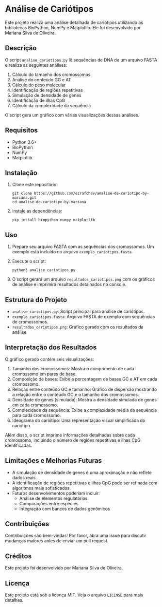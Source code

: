 # Análise de Cariótipos

Este projeto realiza uma análise detalhada de cariótipos utilizando as bibliotecas BioPython, NumPy e Matplotlib. Ele foi desenvolvido por Mariana Silva de Oliveira.

## Descrição

O script `analise_cariotipos.py` lê sequências de DNA de um arquivo FASTA e realiza as seguintes análises:

1. Cálculo do tamanho dos cromossomos
2. Análise do conteúdo GC e AT
3. Cálculo do peso molecular
4. Identificação de regiões repetitivas
5. Simulação de densidade de genes
6. Identificação de ilhas CpG
7. Cálculo da complexidade da sequência

O script gera um gráfico com várias visualizações dessas análises.

## Requisitos

- Python 3.6+
- BioPython
- NumPy
- Matplotlib

## Instalação

1. Clone este repositório:
   ```
   git clone https://github.com/ezrafchev/analise-de-cariotipo-by-mariana.git
   cd analise-de-cariotipo-by-mariana
   ```

2. Instale as dependências:
   ```
   pip install biopython numpy matplotlib
   ```

## Uso

1. Prepare seu arquivo FASTA com as sequências dos cromossomos. Um exemplo está incluído no arquivo `exemplo_cariotipos.fasta`.

2. Execute o script:
   ```
   python3 analise_cariotipos.py
   ```

3. O script gerará um arquivo `resultados_cariotipos.png` com os gráficos de análise e imprimirá resultados detalhados no console.

## Estrutura do Projeto

- `analise_cariotipos.py`: Script principal para análise de cariótipos.
- `exemplo_cariotipos.fasta`: Arquivo FASTA de exemplo com sequências de cromossomos.
- `resultados_cariotipos.png`: Gráfico gerado com os resultados da análise.

## Interpretação dos Resultados

O gráfico gerado contém seis visualizações:

1. Tamanho dos cromossomos: Mostra o comprimento de cada cromossomo em pares de base.
2. Composição de bases: Exibe a porcentagem de bases GC e AT em cada cromossomo.
3. Relação entre conteúdo GC e tamanho: Gráfico de dispersão mostrando a relação entre o conteúdo GC e o tamanho dos cromossomos.
4. Densidade de genes (simulada): Mostra a densidade simulada de genes em cada cromossomo.
5. Complexidade da sequência: Exibe a complexidade média da sequência para cada cromossomo.
6. Ideograma do cariótipo: Uma representação visual simplificada do cariótipo.

Além disso, o script imprime informações detalhadas sobre cada cromossomo, incluindo o número de regiões repetitivas e ilhas CpG identificadas.

## Limitações e Melhorias Futuras

- A simulação de densidade de genes é uma aproximação e não reflete dados reais.
- A identificação de regiões repetitivas e ilhas CpG pode ser refinada com algoritmos mais sofisticados.
- Futuros desenvolvimentos poderiam incluir:
  - Análise de elementos regulatórios
  - Comparações entre espécies
  - Integração com bancos de dados genômicos

## Contribuições

Contribuições são bem-vindas! Por favor, abra uma issue para discutir mudanças maiores antes de enviar um pull request.

## Créditos

Este projeto foi desenvolvido por Mariana Silva de Oliveira.

## Licença

Este projeto está sob a licença MIT. Veja o arquivo `LICENSE` para mais detalhes.
